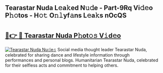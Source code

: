 ## Tearastar Nuda L𝚎a𝚔ed N𝚞𝚍e - Part-9Rq Vi𝚍𝚎o P𝚑𝚘tos - H𝚘𝚝 O𝚗𝚕yf𝚊ns L𝚎a𝚔s nOcQS

# <h2><a href="http://kfd6ic6.oniu.top/?m=Tearastar+Nuda">🔗👉 🔴 Tearastar Nuda P𝚑ot𝚘𝚜 V𝚒d𝚎o</a></h2>

[![Tearastar Nuda Nu𝚍e𝚜](https://i.imgur.com/0qMVB7G.gif)](http://kfd6ic6.oniu.top/?m=Tearastar+Nuda)
Social media thought leader Tearastar Nuda, celebrated for sharing dance and lifestyle information through performances and personal blogs. Humanitarian Tearastar Nuda, celebrated for their selfless acts and commitment to helping others.  
